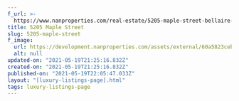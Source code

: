 ```yaml
---
f_url: >-
  https://www.nanproperties.com/real-estate/5205-maple-street-bellaire-tx-77401/63579664/106617101
title: 5205 Maple Street
slug: 5205-maple-street
f_image:
  url: https://development.nanproperties.com/assets/external/60a5823cebdd279a747478c3_img-1.jpeg
  alt: null
updated-on: "2021-05-19T21:25:16.832Z"
created-on: "2021-05-19T21:25:16.832Z"
published-on: "2021-05-19T22:05:47.033Z"
layout: "[luxury-listings-page].html"
tags: luxury-listings-page
---
```

